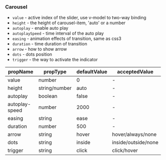 ### Carousel

* `value` \- active index of the slider, use v-model to two-way binding
* `height` \- the height of carousel-item, 'auto' or a number
* `autoplay` \- enable auto play
* `autoplaySpeed` \- time interval of the auto play
* `easing` \- animation effects of transition, same as css3
* `duration` \- time duration of transition 
* `arrow` \- how to show arrow 
* `dots` \- dots position
* `trigger` \- the way to activate the indicator

|  propName  | propType | defaultValue | acceptedValue |
| ---------- | -------- | ------------ | ------------- |
| value      | number   | 0            | -             |
| height     | string/number | auto    | -             |
| autoplay   | boolean  | false        | -             |
| autoplay-speed | number| 2000        | -             |
| easing     | string   | ease         | -             |
| duration   | number   | 500          | -             |
| arrow      | string   | hover        | hover/always/none |
| dots       | string   | inside       | inside/outside/none |
| trigger    | string   | click        | click/hover   |

